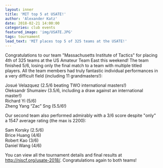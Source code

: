 ```yaml
---
layout: inner
title: 'MIT top 5 at USATE!'
author: 'Alexander Katz'
date: 2018-02-21 14:00:00
categories: club events
featured_image: 'img/USATE.JPG'
tags: tournament
lead_text: 'MIT places top 5 of 325 teams at the USATE!'
---
```


Congratulations to our team "Massachusetts Institute of Tactics" for placing 4th of 325 teams at the US Amateur Team East this weekend! The team finished 5/6, losing only the final match to a team with multiple titled players. All the team members had truly fantastic individual performances in a very difficult field (including 11 grandmasters!):

Josué Velazquez (2.5/6 beating TWO international masters!)     
Oleksandr Shumaiev (3.5/6, including a draw against an international master!)     
Richard Yi (5/6)     
Zheng Yang “Zac” Sng (5.5/6!)

Our second team also performed admirably with a 3/6 score despite "only" a 1547 average rating (the max is 2200):

Sam Korsky (2.5/6)    
Brice Huang (4/6)     
Robert Kao (3/6)     
Daniel Wang (4/6)

You can view all the tournament details and final results at http://njscf.org/usate-2018/. Congratulations again to both teams!  
